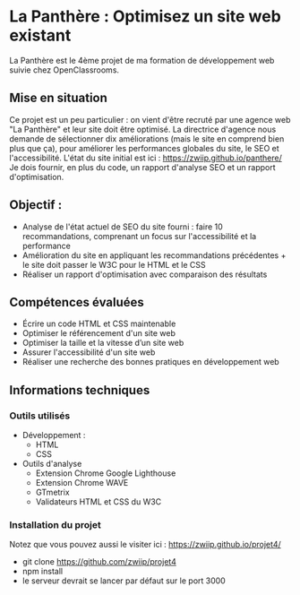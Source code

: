 # La Panthère : Optimisez un site web existant #
La Panthère est le 4ème projet de ma formation de développement web suivie chez OpenClassrooms.

## Mise en situation
Ce projet est un peu particulier : on vient d'être recruté par une agence web "La Panthère" et leur site doit être optimisé.
La directrice d'agence nous demande de sélectionner dix améliorations (mais le site en comprend bien plus que ça), pour améliorer les performances globales du site, le SEO et l'accessibilité.
L'état du site initial est ici : https://zwiip.github.io/panthere/
Je dois fournir, en plus du code, un rapport d'analyse SEO et un rapport d'optimisation.

## Objectif :
 - Analyse de l'état actuel de SEO du site fourni : faire 10 recommandations, comprenant un focus sur l'accessibilité et la performance
 - Amélioration du site en appliquant les recommandations précédentes + le site doit passer le W3C pour le HTML et le CSS
 - Réaliser un rapport d'optimisation avec comparaison des résultats

## Compétences évaluées
- Écrire un code HTML et CSS maintenable
- Optimiser le référencement d'un site web
- Optimiser la taille et la vitesse d’un site web
- Assurer l'accessibilité d'un site web
- Réaliser une recherche des bonnes pratiques en développement web

## Informations techniques
### Outils utilisés
- Développement :
  - HTML
  - CSS
- Outils d'analyse
  - Extension Chrome Google Lighthouse
  - Extension Chrome WAVE
  - GTmetrix
  - Validateurs HTML et CSS du W3C
### Installation du projet
Notez que vous pouvez aussi le visiter ici : https://zwiip.github.io/projet4/
- git clone https://github.com/zwiip/projet4
- npm install
- le serveur devrait se lancer par défaut sur le port 3000
